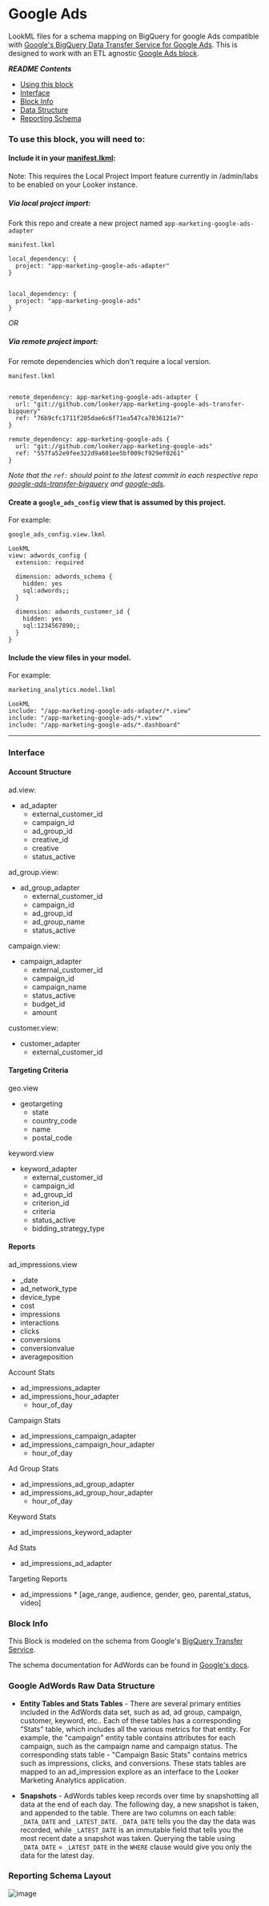 # Google Ads

LookML files for a schema mapping on BigQuery for google Ads compatible with [Google's BigQuery Data Transfer Service for Google Ads](https://cloud.google.com/bigquery/docs/adwords-transfer). This is designed to work with an ETL agnostic [Google Ads block](https://github.com/looker/app-marketing-google-ads).

_**README Contents**_
- [Using this block](#usingthisblock)
- [Interface](#interface)
- [Block Info](#blockinfo)
- [Data Structure](#rawdata)
- [Reporting Schema](#reportingschema)



### <a name="usingthisblock"></a>To use this block, you will need to:

#### Include it in your [manifest.lkml](https://docs.looker.com/reference/manifest-reference):

Note: This requires the Local Project Import feature currently in /admin/labs to be enabled on your Looker instance.

##### Via local project import:

Fork this repo and create a new project named `app-marketing-google-ads-adapter`

`manifest.lkml`

```LookML
local_dependency: {
  project: "app-marketing-google-ads-adapter"
}


local_dependency: {
  project: "app-marketing-google-ads"
}
```

_OR_

##### Via remote project import:

For remote dependencies which don't require a local version.

`manifest.lkml`

```LookML

remote_dependency: app-marketing-google-ads-adapter {
  url: "git://github.com/looker/app-marketing-google-ads-transfer-bigquery"
  ref: "76b9cfc1711f205dae6c6f71ea547ca7036121e7"
}

remote_dependency: app-marketing-google-ads {
  url: "git://github.com/looker/app-marketing-google-ads"
  ref: "557fa52e9fee322d9a601ee5bf009cf929ef0261"
}
```

_Note that the `ref:` should point to the latest commit in each respective repo [google-ads-transfer-bigquery](https://github.com/looker/app-marketing-google-ads-transfer-bigquery/commits/master) and [google-ads](https://github.com/looker/app-marketing-google-ads/commits/master)._


#### Create a `google_ads_config` view that is assumed by this project.

For example:

`google_ads_config.view.lkml`

```
LookML
view: adwords_config {
  extension: required

  dimension: adwords_schema {
    hidden: yes
    sql:adwords;;
  }

  dimension: adwords_customer_id {
    hidden: yes
    sql:1234567890;;
  }
}
```


#### Include the view files in your model.

For example:

`marketing_analytics.model.lkml`

```
LookML
include: "/app-marketing-google-ads-adapter/*.view"
include: "/app-marketing-google-ads/*.view"
include: "/app-marketing-google-ads/*.dashboard"
```


------------

### <a name="interface"></a>Interface

#### Account Structure

ad.view:
 - ad_adapter
   - external_customer_id
   - campaign_id
   - ad_group_id
   - creative_id
   - creative
   - status_active

ad_group.view:
 - ad_group_adapter
   - external_customer_id
   - campaign_id
   - ad_group_id
   - ad_group_name
   - status_active

campaign.view:
 - campaign_adapter
   - external_customer_id
   - campaign_id
   - campaign_name
   - status_active
   - budget_id
   - amount

customer.view:
 - customer_adapter
   - external_customer_id

#### Targeting Criteria
geo.view
 - geotargeting
   - state
   - country_code
   - name
   - postal_code

keyword.view
 - keyword_adapter
   - external_customer_id
   - campaign_id
   - ad_group_id
   - criterion_id
   - criteria
   - status_active
   - bidding_strategy_type

#### Reports

ad_impressions.view
 - _date
 - ad_network_type
 - device_type
 - cost
 - impressions
 - interactions
 - clicks
 - conversions
 - conversionvalue
 - averageposition

Account Stats
 - ad_impressions_adapter
 - ad_impressions_hour_adapter
   - hour_of_day

Campaign Stats
 - ad_impressions_campaign_adapter
 - ad_impressions_campaign_hour_adapter
   - hour_of_day

Ad Group Stats
 - ad_impressions_ad_group_adapter
 - ad_impressions_ad_group_hour_adapter
   - hour_of_day

Keyword Stats
 - ad_impressions_keyword_adapter

Ad Stats
 - ad_impressions_ad_adapter

Targeting Reports
 - ad_impressions * [age_range, audience, gender, geo, parental_status, video]


### <a name="blockinfo"></a>Block Info

This Block is modeled on the schema from Google's [BigQuery Transfer Service](https://cloud.google.com/bigquery/transfer/).

The schema documentation for AdWords can be found in [Google's docs](https://developers.google.com/adwords/api/docs/appendix/reports).

### <a name="rawdata"></a>Google AdWords Raw Data Structure

* **Entity Tables and Stats Tables** - There are several primary entities included in the AdWords data set, such as ad, ad group, campaign, customer, keyword, etc.. Each of these tables has a corresponding "Stats" table, which includes all the various metrics for that entity. For example, the "campaign" entity table contains attributes for each campaign, such as the campaign name and campaign status. The corresponding stats table - "Campaign Basic Stats" contains metrics such as impressions, clicks, and conversions. These stats tables are mapped to an ad_impression explore as an interface to the Looker Marketing Analytics application.

* **Snapshots** - AdWords tables keep records over time by snapshotting all data at the end of each day. The following day, a new snapshot is taken, and appended to the table. There are two columns on each table: `_DATA_DATE` and `_LATEST_DATE`. `_DATA_DATE` tells you the day the data was recorded, while `_LATEST_DATE` is an immutable field that tells you the most recent date a snapshot was taken. Querying the table using `_DATA_DATE` = `_LATEST_DATE` in the `WHERE` clause would give you only the data for the latest day.


### <a name="reportingschema"></a>Reporting Schema Layout

![image](https://cloud.githubusercontent.com/assets/9888083/26472690/18f621d0-415c-11e7-85fc-e77334847757.png)
